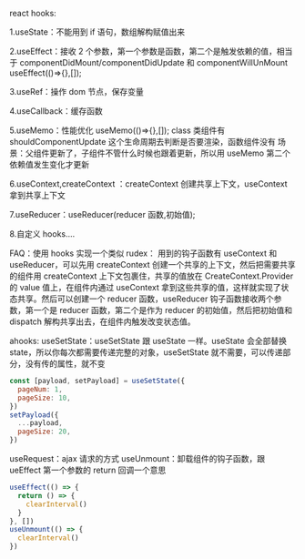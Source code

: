 react hooks:

1.useState：不能用到 if 语句，数组解构赋值出来

2.useEffect：接收 2 个参数，第一个参数是函数，第二个是触发依赖的值，相当于 componentDidMount/componentDidUpdate 和 componentWillUnMount
useEffect(()=>{},[]);

3.useRef：操作 dom 节点，保存变量

4.useCallback：缓存函数

5.useMemo：性能优化 useMemo(()=>{},[]);
class 类组件有 shouldComponentUpdate 这个生命周期去判断是否要渲染，函数组件没有
场景：父组件更新了，子组件不管什么时候也跟着更新，所以用 useMemo 第二个依赖值发生变化才更新

6.useContext,createContext ：createContext 创建共享上下文，useContext 拿到共享上下文

7.useReducer：useReducer(reducer 函数,初始值);

8.自定义 hooks....

FAQ：使用 hooks 实现一个类似 rudex：
用到的钩子函数有 useContext 和 useReducer，可以先用 createContext 创建一个共享的上下文，然后把需要共享的组件用 createContext 上下文包裹住，共享的值放在 CreateContext.Provider 的 value 值上，在组件内通过 useContext 拿到这些共享的值，这样就实现了状态共享。然后可以创建一个 reducer 函数，useReducer 钩子函数接收两个参数，第一个是 reducer 函数，第二个是作为 reducer 的初始值，然后把初始值和 dispatch 解构共享出去，在组件内触发改变状态值。

ahooks:
useSetState：useSetState 跟 useState 一样。useState 会全部替换 state，所以你每次都需要传递完整的对象，useSetState 就不需要，可以传递部分，没有传的属性，就不变

```js
const [payload, setPayload] = useSetState({
  pageNum: 1,
  pageSize: 10,
})
setPayload({
  ...payload,
  pageSize: 20,
})
```

useRequest：ajax 请求的方式
useUnmount：卸载组件的钩子函数，跟 ueEffect 第一个参数的 return 回调一个意思

```js
useEffect(() => {
  return () => {
    clearInterval()
  }
}, [])
useUnmount(() => {
  clearInterval()
})
```
